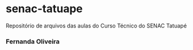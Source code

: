 # senac-tatuape
Repositório de arquivos das aulas do Curso Técnico do SENAC Tatuapé

### Fernanda Oliveira 
